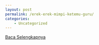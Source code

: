 ```yaml
---
layout: post
permalink: /erek-erek-mimpi-ketemu-guru/
categories:
    - Uncategorized
---
```


[Baca Selengkapnya](/01)
